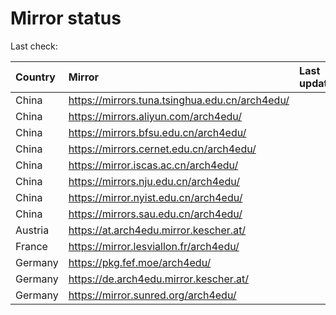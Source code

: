 <script src="./time.js"></script>
# Mirror status
Last check: <script type="text/javascript">localize(1713719808.4281213);</script>

|Country|Mirror|Last update|
|:------|:-----|:----------|
|China|https://mirrors.tuna.tsinghua.edu.cn/arch4edu/|<script type="text/javascript">localize(1713681016);</script>|
|China|https://mirrors.aliyun.com/arch4edu/|<script type="text/javascript">localize(1713681016);</script>|
|China|https://mirrors.bfsu.edu.cn/arch4edu/|<script type="text/javascript">localize(1713681016);</script>|
|China|https://mirrors.cernet.edu.cn/arch4edu/|<script type="text/javascript">localize(1713681016);</script>|
|China|https://mirror.iscas.ac.cn/arch4edu/|<script type="text/javascript">localize(1713681016);</script>|
|China|https://mirrors.nju.edu.cn/arch4edu/|<script type="text/javascript">localize(1713637907);</script>|
|China|https://mirror.nyist.edu.cn/arch4edu/|<script type="text/javascript">localize(1713681016);</script>|
|China|https://mirrors.sau.edu.cn/arch4edu/|<script type="text/javascript">localize(1713681016);</script>|
|Austria|https://at.arch4edu.mirror.kescher.at/|<script type="text/javascript">localize(1713681016);</script>|
|France|https://mirror.lesviallon.fr/arch4edu/|<script type="text/javascript">localize(1713681016);</script>|
|Germany|https://pkg.fef.moe/arch4edu/|<script type="text/javascript">localize(1713681016);</script>|
|Germany|https://de.arch4edu.mirror.kescher.at/|<script type="text/javascript">localize(1713681016);</script>|
|Germany|https://mirror.sunred.org/arch4edu/|<script type="text/javascript">localize(1713681016);</script>|

<script src="./tablefilter/tablefilter.js"></script>
<script src="./table.js"></script>